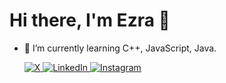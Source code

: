 # Hi there, I'm Ezra 👋
- 🌱 I’m currently learning C++, JavaScript, Java.

  <a href="https://x.com/ezrqxz" target="_blank">
    <img src="https://img.shields.io/badge/X-%23000000.svg?style=for-the-badge&logo=X&logoColor=white&color=071A2C" alt="X"/>
  <a href="https://id.linkedin.com/in/ezra-mighty-lumentut-908239324" target="_blank">
    <img src="https://img.shields.io/badge/linkedin-%230077B5.svg?&style=for-the-badge&logo=linkedin&logoColor=white&color=071A2C" alt="LinkedIn"/>
  </a>
  <a href="https://www.instagram.com/ezralmntt/" target="_blank">
    <img src="https://img.shields.io/badge/instagram-%23E4405F.svg?&style=for-the-badge&logo=instagram&logoColor=white&color=071A2C" alt="Instagram"/>
  </a>

<!-- **ezra08mc/ezra08mc** is a ✨ _special_ ✨ repository because its `README.md` (this file) appears on your GitHub profile.

Here are some ideas to get you started:

- 🔭 I’m currently working on ...
- 🌱 I’m currently learning ...
- 👯 I’m looking to collaborate on ...
- 🤔 I’m looking for help with ...
- 💬 Ask me about ...
- 📫 How to reach me: ...
- 😄 Pronouns: ...
- ⚡ Fun fact: ...
-->
